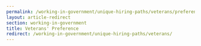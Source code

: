 ```yaml
---
permalink: /working-in-government/unique-hiring-paths/veterans/preference/
layout: article-redirect
section: working-in-government
title: Veterans' Preference
redirect: /working-in-government/unique-hiring-paths/veterans/
---
```

